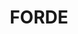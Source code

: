 ---
lastmod: '2025-04-06T06:05:20+00:00'
latitude: -35.170334
layout: suburb
longitude: 149.125877
postcode: '2914'
state: ACT
title: FORDE
url: /act/forde/
---